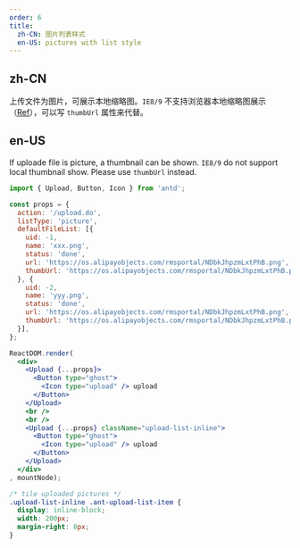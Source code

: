 ```yaml
---
order: 6
title:
  zh-CN: 图片列表样式
  en-US: pictures with list style
---
```


## zh-CN

上传文件为图片，可展示本地缩略图。`IE8/9` 不支持浏览器本地缩略图展示（[Ref](https://developer.mozilla.org/en-US/docs/Web/API/FileReader/readAsDataURL)），可以写 `thumbUrl` 属性来代替。

## en-US

If uploade file is picture, a thumbnail can be shown. `IE8/9` do not support local thumbnail show. Please use `thumbUrl` instead.



````jsx
import { Upload, Button, Icon } from 'antd';

const props = {
  action: '/upload.do',
  listType: 'picture',
  defaultFileList: [{
    uid: -1,
    name: 'xxx.png',
    status: 'done',
    url: 'https://os.alipayobjects.com/rmsportal/NDbkJhpzmLxtPhB.png',
    thumbUrl: 'https://os.alipayobjects.com/rmsportal/NDbkJhpzmLxtPhB.png',
  }, {
    uid: -2,
    name: 'yyy.png',
    status: 'done',
    url: 'https://os.alipayobjects.com/rmsportal/NDbkJhpzmLxtPhB.png',
    thumbUrl: 'https://os.alipayobjects.com/rmsportal/NDbkJhpzmLxtPhB.png',
  }],
};

ReactDOM.render(
  <div>
    <Upload {...props}>
      <Button type="ghost">
        <Icon type="upload" /> upload
      </Button>
    </Upload>
    <br />
    <br />
    <Upload {...props} className="upload-list-inline">
      <Button type="ghost">
        <Icon type="upload" /> upload
      </Button>
    </Upload>
  </div>
, mountNode);
````

````css
/* tile uploaded pictures */
.upload-list-inline .ant-upload-list-item {
  display: inline-block;
  width: 200px;
  margin-right: 8px;
}
````
